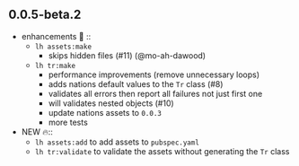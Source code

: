 ## 0.0.5-beta.2

- enhancements 🎁 ::
  - `lh assets:make`
    - skips hidden files (#11) (@mo-ah-dawood)
  - `lh tr:make`
    - performance improvements (remove unnecessary loops)
    - adds nations default values to the `Tr` class (#8)
    - validates all errors then report all failures not just first one
    - will validates nested objects (#10)
    - update nations assets to `0.0.3`
    - more tests
- NEW 🔥::
  - `lh assets:add` to add assets to `pubspec.yaml`
  - `lh tr:validate` to validate the assets without generating the `Tr` class
